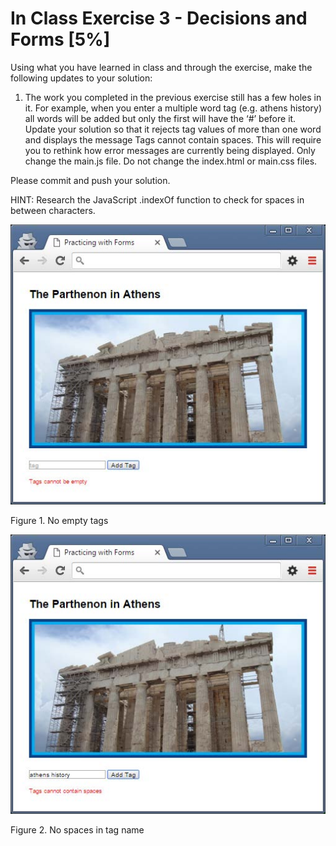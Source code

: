 # In Class Exercise 3 - Decisions and Forms [5%]

Using what you have learned in class and through the exercise, make the following updates to your solution:

1. The work you completed in the previous exercise still has a few holes in it.  For example, when you enter a multiple word tag (e.g. athens history) all words will be added but only the first will have the ‘#’  before it.  Update your solution so that it rejects tag values of more than one word and displays the message Tags cannot contain spaces.  This will require you to rethink how error messages are currently being displayed. Only change the main.js file. Do not change the index.html or main.css files.

Please commit and push your solution.

HINT: Research the JavaScript .indexOf function to check for spaces in between characters.

![Figure 1](readmeimages/fig1.jpg)

Figure 1. No empty tags



![Figure 2](readmeimages/fig2.jpg)

Figure 2. No spaces in tag name

